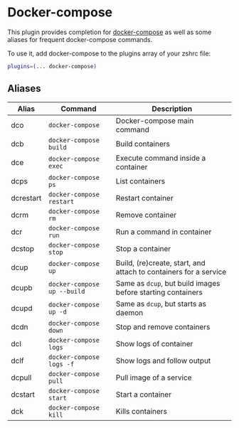 # Docker-compose

This plugin provides completion for
[docker-compose](https://docs.docker.com/compose/) as well as some aliases for
frequent docker-compose commands.

To use it, add docker-compose to the plugins array of your zshrc file:

```zsh
plugins=(... docker-compose)
```

## Aliases

| Alias     | Command                     | Description                                                      |
| --------- | --------------------------- | ---------------------------------------------------------------- |
| dco       | `docker-compose`            | Docker-compose main command                                      |
| dcb       | `docker-compose build`      | Build containers                                                 |
| dce       | `docker-compose exec`       | Execute command inside a container                               |
| dcps      | `docker-compose ps`         | List containers                                                  |
| dcrestart | `docker-compose restart`    | Restart container                                                |
| dcrm      | `docker-compose rm`         | Remove container                                                 |
| dcr       | `docker-compose run`        | Run a command in container                                       |
| dcstop    | `docker-compose stop`       | Stop a container                                                 |
| dcup      | `docker-compose up`         | Build, (re)create, start, and attach to containers for a service |
| dcupb     | `docker-compose up --build` | Same as `dcup`, but build images before starting containers      |
| dcupd     | `docker-compose up -d`      | Same as `dcup`, but starts as daemon                             |
| dcdn      | `docker-compose down`       | Stop and remove containers                                       |
| dcl       | `docker-compose logs`       | Show logs of container                                           |
| dclf      | `docker-compose logs -f`    | Show logs and follow output                                      |
| dcpull    | `docker-compose pull`       | Pull image of a service                                          |
| dcstart   | `docker-compose start`      | Start a container                                                |
| dck       | `docker-compose kill`       | Kills containers                                                 |
